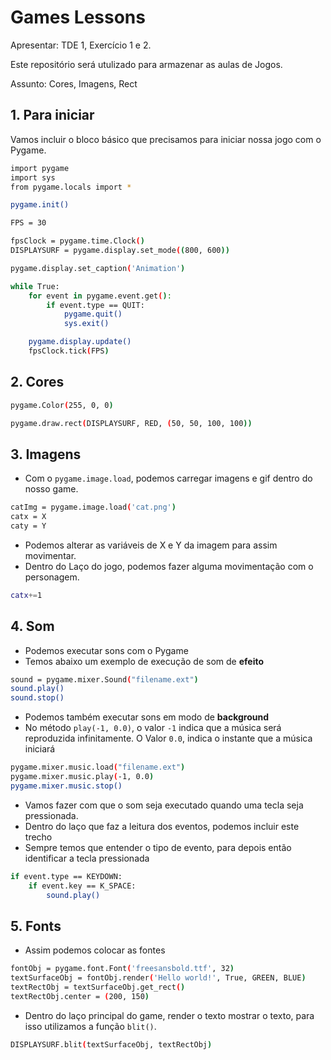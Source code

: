 # Games Lessons

Apresentar: TDE 1, Exercício 1 e 2.

Este repositório será utulizado para armazenar as aulas de Jogos.

Assunto: Cores, Imagens, Rect

## 1. Para iniciar

Vamos incluir o bloco básico que precisamos para iniciar nossa jogo com o Pygame.

```bash
import pygame
import sys
from pygame.locals import *

pygame.init()

FPS = 30

fpsClock = pygame.time.Clock()
DISPLAYSURF = pygame.display.set_mode((800, 600))

pygame.display.set_caption('Animation')

while True:
    for event in pygame.event.get():
        if event.type == QUIT:
            pygame.quit()
            sys.exit()

    pygame.display.update()
    fpsClock.tick(FPS)
```

## 2. Cores

```bash
pygame.Color(255, 0, 0)

pygame.draw.rect(DISPLAYSURF, RED, (50, 50, 100, 100))
```

## 3. Imagens

- Com o `pygame.image.load`, podemos carregar imagens e gif dentro do nosso game.

```bash
catImg = pygame.image.load('cat.png')
catx = X
caty = Y
```

- Podemos alterar as variáveis de X e Y da imagem para assim movimentar.
- Dentro do Laço do jogo, podemos fazer alguma movimentação com o personagem.

```bash
catx+=1
```

## 4. Som

- Podemos executar sons com o Pygame
- Temos abaixo um exemplo de execução de som de **efeito**

```bash
sound = pygame.mixer.Sound("filename.ext")
sound.play()
sound.stop()
```

- Podemos também executar sons em modo de **background**
- No método `play(-1, 0.0)`, o valor `-1` indica que a música será reproduzida infinitamente. O Valor `0.0`, indica o instante que a música iniciará

```bash
pygame.mixer.music.load("filename.ext")
pygame.mixer.music.play(-1, 0.0)
pygame.mixer.music.stop()
```

- Vamos fazer com que o som seja executado quando uma tecla seja pressionada.
- Dentro do laço que faz a leitura dos eventos, podemos incluir este trecho
- Sempre temos que entender o tipo de evento, para depois então identificar a tecla pressionada

```bash
if event.type == KEYDOWN:
    if event.key == K_SPACE:
        sound.play()
```

## 5. Fonts

- Assim podemos colocar as fontes

```bash
fontObj = pygame.font.Font('freesansbold.ttf', 32)
textSurfaceObj = fontObj.render('Hello world!', True, GREEN, BLUE)
textRectObj = textSurfaceObj.get_rect()
textRectObj.center = (200, 150)
```

- Dentro do laço principal do game, render o texto mostrar o texto, para isso utilizamos a função `blit()`.

```bash
DISPLAYSURF.blit(textSurfaceObj, textRectObj)
```
